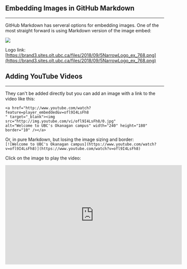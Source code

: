 ## Embedding Images in GitHub Markdown
-----------------------
GitHub Markdown has serveral options for embedding images. One of the most straight forward is using Markdown version of the image embed:

![](https://brand3.sites.olt.ubc.ca/files/2018/09/5NarrowLogo_ex_768.png)

Logo link: [https://brand3.sites.olt.ubc.ca/files/2018/09/5NarrowLogo_ex_768.png](https://brand3.sites.olt.ubc.ca/files/2018/09/5NarrowLogo_ex_768.png)

## Adding YouTube Videos
---
They can't be added directly but you can add an image with a link to the video like this:

```
<a href="http://www.youtube.com/watch?feature=player_embedded&v=ofl9I4LsFh8
" target="_blank"><img src="http://img.youtube.com/vi/ofl9I4LsFh8/0.jpg"
alt="Welcome to UBC's Okanagan campus" width="240" height="180" border="10" /></a>
```


Or, in pure Markdown, but losing the image sizing and border: \
`[![Welcome to UBC's Okanagan campus](https://www.youtube.com/watch?v=ofl9I4LsFh8)](https://www.youtube.com/watch?v=ofl9I4LsFh8)`

Click on the image to play the video:

<iframe width="560" height="315" src="https://www.youtube.com/embed/ofl9I4LsFh8" title="YouTube video player" frameborder="0" allow="accelerometer; autoplay; clipboard-write; encrypted-media; gyroscope; picture-in-picture" allowfullscreen></iframe>








